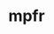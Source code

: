 ---
title: "mpfr"
layout: cache
categories: [package, develop]
meta: {"compilers": ["gcc@=10.2.1", "gcc@=10.5.0", "gcc@=11.1.0", "gcc@=11.4.0", "gcc@=12.4.0", "gcc@=13.2.0", "gcc@=13.3.0", "gcc@=7.3.1", "gcc@=7.5.0", "gcc@=9.4.0", "oneapi@=2024.2.1"], "num_specs": 57, "num_specs_by_stack": {"aws-isc": 1, "aws-isc-aarch64": 1, "aws-pcluster-icelake": 9, "aws-pcluster-neoverse_v1": 3, "aws-pcluster-x86_64_v4": 6, "data-vis-sdk": 3, "developer-tools": 3, "developer-tools-aarch64-linux-gnu": 3, "developer-tools-manylinux2014": 1, "developer-tools-x86_64_v3-linux-gnu": 3, "e4s": 6, "e4s-neoverse-v2": 3, "e4s-neoverse_v1": 2, "e4s-oneapi": 6, "e4s-power": 1, "hep": 3, "ml-linux-x86_64-rocm": 3, "radiuss": 3, "root": 57, "tutorial": 3}, "oss": ["amzn2", "centos7", "rhel8", "ubuntu18.04", "ubuntu20.04", "ubuntu22.04", "ubuntu24.04"], "platforms": ["linux"], "stacks": ["aws-isc", "aws-isc-aarch64", "aws-pcluster-icelake", "aws-pcluster-neoverse_v1", "aws-pcluster-x86_64_v4", "data-vis-sdk", "developer-tools", "developer-tools-aarch64-linux-gnu", "developer-tools-manylinux2014", "developer-tools-x86_64_v3-linux-gnu", "e4s", "e4s-neoverse-v2", "e4s-neoverse_v1", "e4s-oneapi", "e4s-power", "hep", "ml-linux-x86_64-rocm", "radiuss", "root", "tutorial"], "targets": ["aarch64", "neoverse_v1", "neoverse_v2", "ppc64le", "skylake_avx512", "x86_64_v3", "x86_64_v4"], "versions": ["4.2.0", "4.2.1"]}
spec_details: [{"compiler": "gcc@=7.5.0", "hash": "23evspwoqw4xifdkpm4h7ffftlsew5oz", "os": "ubuntu18.04", "platform": "linux", "size": "-", "stacks": ["developer-tools", "root"], "target": "x86_64_v3", "variants": ["build_system=autotools", "libs=shared,static"], "versions": ["4.2.1"]}, {"compiler": "gcc@=7.3.1", "hash": "2goggswqykq62hvmy6vf7aj3dvwhdmhb", "os": "amzn2", "platform": "linux", "size": "-", "stacks": ["aws-pcluster-icelake", "root"], "target": "x86_64_v3", "variants": ["build_system=autotools", "libs=shared,static"], "versions": ["4.2.0"]}, {"compiler": "gcc@=10.5.0", "hash": "3j2rzqvzflgz265q2nkxmzqd7ybyoqiz", "os": "centos7", "platform": "linux", "size": "-", "stacks": ["developer-tools-x86_64_v3-linux-gnu", "root"], "target": "x86_64_v3", "variants": ["build_system=autotools", "libs=shared,static"], "versions": ["4.2.1"]}, {"compiler": "gcc@=11.4.0", "hash": "3u2t7voj33alrscco2vy2p32bomhwfc6", "os": "ubuntu22.04", "platform": "linux", "size": "-", "stacks": ["e4s-neoverse-v2", "root"], "target": "neoverse_v2", "variants": ["build_system=autotools", "libs=shared,static"], "versions": ["4.2.1"]}, {"compiler": "gcc@=7.3.1", "hash": "3zqz5yyufqq6qlqyqr3jikduasg4bspq", "os": "amzn2", "platform": "linux", "size": "-", "stacks": ["aws-isc-aarch64", "root"], "target": "aarch64", "variants": ["build_system=autotools", "libs=shared,static"], "versions": ["4.2.1"]}, {"compiler": "oneapi@=2024.2.1", "hash": "47ooyrojeqgbixes4qyy7udb7n3mtev2", "os": "ubuntu22.04", "platform": "linux", "size": "-", "stacks": ["e4s-oneapi", "root"], "target": "x86_64_v3", "variants": ["build_system=autotools", "libs=shared,static"], "versions": ["4.2.1"]}, {"compiler": "gcc@=7.5.0", "hash": "4bp5rmpsucq2anpbeca54epg6kuxjcji", "os": "ubuntu18.04", "platform": "linux", "size": "-", "stacks": ["developer-tools", "root"], "target": "x86_64_v3", "variants": ["build_system=autotools", "libs=shared,static"], "versions": ["4.2.1"]}, {"compiler": "gcc@=11.4.0", "hash": "4t65h7uployxstpxthczhiluo7d6soqs", "os": "ubuntu22.04", "platform": "linux", "size": "-", "stacks": ["e4s", "hep", "root", "tutorial"], "target": "x86_64_v3", "variants": ["build_system=autotools", "libs=shared,static"], "versions": ["4.2.1"]}, {"compiler": "gcc@=11.4.0", "hash": "5cw4toobvnx663k3ctbuesc6l3l7vwpm", "os": "ubuntu22.04", "platform": "linux", "size": "-", "stacks": ["e4s-neoverse_v1", "root"], "target": "neoverse_v1", "variants": ["build_system=autotools", "libs=shared,static"], "versions": ["4.2.1"]}, {"compiler": "gcc@=10.2.1", "hash": "5dojgsbai27w7zcmfqcvl4v6mqfwmz2i", "os": "centos7", "platform": "linux", "size": "-", "stacks": ["developer-tools-manylinux2014", "root"], "target": "x86_64_v3", "variants": ["build_system=autotools", "libs=shared,static"], "versions": ["4.2.1"]}, {"compiler": "gcc@=11.4.0", "hash": "5pxggzhd5oibmeurqkybguuwjwjtpnu4", "os": "ubuntu22.04", "platform": "linux", "size": "-", "stacks": ["e4s", "hep", "root", "tutorial"], "target": "x86_64_v3", "variants": ["build_system=autotools", "libs=shared,static"], "versions": ["4.2.1"]}, {"compiler": "gcc@=11.4.0", "hash": "67d2ytxaqf5xarlncoujfzroj4qcxy64", "os": "ubuntu22.04", "platform": "linux", "size": "-", "stacks": ["e4s", "root"], "target": "x86_64_v3", "variants": ["build_system=autotools", "libs=shared,static"], "versions": ["4.2.1"]}, {"compiler": "gcc@=9.4.0", "hash": "7zcphimcnk5blwjn2hptz65mypswzzsj", "os": "ubuntu20.04", "platform": "linux", "size": "-", "stacks": ["e4s-power", "root"], "target": "ppc64le", "variants": ["build_system=autotools", "libs=shared,static"], "versions": ["4.2.1"]}, {"compiler": "gcc@=12.4.0", "hash": "accuz4epyoa2mnadgajz6teru5p73lan", "os": "amzn2", "platform": "linux", "size": "-", "stacks": ["aws-pcluster-x86_64_v4", "root"], "target": "x86_64_v4", "variants": ["build_system=autotools", "libs=shared,static"], "versions": ["4.2.1"]}, {"compiler": "gcc@=13.2.0", "hash": "ave4cqavhjjbkv3ywklaopmnphpr5wrm", "os": "ubuntu24.04", "platform": "linux", "size": "-", "stacks": ["ml-linux-x86_64-rocm", "root"], "target": "x86_64_v3", "variants": ["build_system=autotools", "libs=shared,static"], "versions": ["4.2.1"]}, {"compiler": "gcc@=11.1.0", "hash": "belij73iwfloqibczoybpwi76xikppik", "os": "ubuntu20.04", "platform": "linux", "size": "-", "stacks": ["data-vis-sdk", "root"], "target": "x86_64_v3", "variants": ["build_system=autotools", "libs=shared,static"], "versions": ["4.2.1"]}, {"compiler": "gcc@=7.3.1", "hash": "cjc6ubnxvdnwg3iudxq7jamjxyeltjuw", "os": "amzn2", "platform": "linux", "size": "-", "stacks": ["aws-pcluster-icelake", "root"], "target": "skylake_avx512", "variants": ["build_system=autotools", "libs=shared,static"], "versions": ["4.2.0"]}, {"compiler": "gcc@=12.4.0", "hash": "ckknetdfpevdbsqiqzavfkuof73eie3l", "os": "amzn2", "platform": "linux", "size": "-", "stacks": ["aws-pcluster-x86_64_v4", "root"], "target": "x86_64_v4", "variants": ["build_system=autotools", "libs=shared,static"], "versions": ["4.2.1"]}, {"compiler": "gcc@=7.3.1", "hash": "cy7h2ft7rbuh3kwgdu5x4becljv3gcmf", "os": "amzn2", "platform": "linux", "size": "-", "stacks": ["aws-isc", "root"], "target": "x86_64_v3", "variants": ["build_system=autotools", "libs=shared,static"], "versions": ["4.2.1"]}, {"compiler": "gcc@=13.3.0", "hash": "ddcqklzp7kp2z6vl72vdpvax63wn2bym", "os": "rhel8", "platform": "linux", "size": "-", "stacks": ["developer-tools-aarch64-linux-gnu", "root"], "target": "aarch64", "variants": ["build_system=autotools", "libs=shared,static"], "versions": ["4.2.1"]}, {"compiler": "gcc@=7.3.1", "hash": "e7vztlpjlzgfjjeed7eumfhgydewdwaj", "os": "amzn2", "platform": "linux", "size": "-", "stacks": ["aws-pcluster-icelake", "root"], "target": "x86_64_v3", "variants": ["build_system=autotools", "libs=shared,static"], "versions": ["4.2.0"]}, {"compiler": "oneapi@=2024.2.1", "hash": "f6c4ms6ywuhnjvfggq3zzp3rj4o4ffbq", "os": "ubuntu22.04", "platform": "linux", "size": "-", "stacks": ["e4s-oneapi", "root"], "target": "x86_64_v3", "variants": ["build_system=autotools", "libs=shared,static"], "versions": ["4.2.1"]}, {"compiler": "gcc@=12.4.0", "hash": "fu3sctzy4b436h2mrvje7nnfk7oonuqz", "os": "amzn2", "platform": "linux", "size": "-", "stacks": ["aws-pcluster-x86_64_v4", "root"], "target": "x86_64_v3", "variants": ["build_system=autotools", "libs=shared,static"], "versions": ["4.2.1"]}, {"compiler": "gcc@=7.5.0", "hash": "fupw5o4wpi2f3glqmq6wqay6oquc5cf3", "os": "ubuntu18.04", "platform": "linux", "size": "-", "stacks": ["radiuss", "root"], "target": "x86_64_v3", "variants": ["build_system=autotools", "libs=shared,static"], "versions": ["4.2.1"]}, {"compiler": "gcc@=12.4.0", "hash": "gjz64k6lb6qidmiiuxbkwczzkfhfkiww", "os": "amzn2", "platform": "linux", "size": "-", "stacks": ["aws-pcluster-neoverse_v1", "root"], "target": "neoverse_v1", "variants": ["build_system=autotools", "libs=shared,static"], "versions": ["4.2.1"]}, {"compiler": "gcc@=13.3.0", "hash": "hakel3vnnwek7wenhqz3wi6ufx6munp5", "os": "rhel8", "platform": "linux", "size": "-", "stacks": ["developer-tools-aarch64-linux-gnu", "root"], "target": "aarch64", "variants": ["build_system=autotools", "libs=shared,static"], "versions": ["4.2.1"]}, {"compiler": "gcc@=7.3.1", "hash": "hjuim7qxwqnoigxajx3d4o4twwsjqhj7", "os": "amzn2", "platform": "linux", "size": "-", "stacks": ["aws-pcluster-icelake", "root"], "target": "x86_64_v3", "variants": ["build_system=autotools", "libs=shared,static"], "versions": ["4.2.0"]}, {"compiler": "gcc@=11.4.0", "hash": "ijipulu3vdln2sfuylfkkpqvpvhu42jp", "os": "ubuntu22.04", "platform": "linux", "size": "-", "stacks": ["e4s", "hep", "root", "tutorial"], "target": "x86_64_v3", "variants": ["build_system=autotools", "libs=shared,static"], "versions": ["4.2.1"]}, {"compiler": "gcc@=11.4.0", "hash": "jscqpnrxk2xg6xe7lppeze3djmmbxhcq", "os": "ubuntu22.04", "platform": "linux", "size": "-", "stacks": ["e4s", "root"], "target": "x86_64_v3", "variants": ["build_system=autotools", "libs=shared,static"], "versions": ["4.2.1"]}, {"compiler": "gcc@=7.3.1", "hash": "kich4dlaaczmjbzdunnhg7lghejkrvjr", "os": "amzn2", "platform": "linux", "size": "-", "stacks": ["aws-pcluster-icelake", "root"], "target": "x86_64_v3", "variants": ["build_system=autotools", "libs=shared,static"], "versions": ["4.2.0"]}, {"compiler": "gcc@=12.4.0", "hash": "kyh4wfxpdiznq6wvn3bbcv7tz5iibdz3", "os": "amzn2", "platform": "linux", "size": "-", "stacks": ["aws-pcluster-x86_64_v4", "root"], "target": "x86_64_v3", "variants": ["build_system=autotools", "libs=shared,static"], "versions": ["4.2.1"]}, {"compiler": "gcc@=7.5.0", "hash": "lbzsp4hrczswu3rkaw47p6hm7kohpmnk", "os": "ubuntu18.04", "platform": "linux", "size": "-", "stacks": ["radiuss", "root"], "target": "x86_64_v3", "variants": ["build_system=autotools", "libs=shared,static"], "versions": ["4.2.1"]}, {"compiler": "gcc@=13.2.0", "hash": "lzfm7mbmxrwjgy7nbqkn3vkrqnawgy56", "os": "ubuntu24.04", "platform": "linux", "size": "-", "stacks": ["ml-linux-x86_64-rocm", "root"], "target": "x86_64_v3", "variants": ["build_system=autotools", "libs=shared,static"], "versions": ["4.2.1"]}, {"compiler": "gcc@=7.3.1", "hash": "m6yxf7qkr2ikqsnh5vjsj2an4djxtpvb", "os": "amzn2", "platform": "linux", "size": "-", "stacks": ["aws-pcluster-icelake", "root"], "target": "x86_64_v3", "variants": ["build_system=autotools", "libs=shared,static"], "versions": ["4.2.0"]}, {"compiler": "gcc@=7.5.0", "hash": "mad63ib6tm6mk536ufirwyu4rohmsqjk", "os": "ubuntu18.04", "platform": "linux", "size": "-", "stacks": ["developer-tools", "root"], "target": "x86_64_v3", "variants": ["build_system=autotools", "libs=shared,static"], "versions": ["4.2.1"]}, {"compiler": "oneapi@=2024.2.1", "hash": "mhlijnmmqicw4lupdsjfquoxht3ujfoi", "os": "ubuntu22.04", "platform": "linux", "size": "-", "stacks": ["e4s-oneapi", "root"], "target": "x86_64_v3", "variants": ["build_system=autotools", "libs=shared,static"], "versions": ["4.2.1"]}, {"compiler": "gcc@=10.5.0", "hash": "n5y2z3xwxintnbu35scclhx6fbng54iv", "os": "centos7", "platform": "linux", "size": "-", "stacks": ["developer-tools-x86_64_v3-linux-gnu", "root"], "target": "x86_64_v3", "variants": ["build_system=autotools", "libs=shared,static"], "versions": ["4.2.1"]}, {"compiler": "gcc@=11.1.0", "hash": "ompvriugpdzwmbvde6p3rzn3x2alidi5", "os": "ubuntu20.04", "platform": "linux", "size": "-", "stacks": ["data-vis-sdk", "root"], "target": "x86_64_v3", "variants": ["build_system=autotools", "libs=shared,static"], "versions": ["4.2.1"]}, {"compiler": "gcc@=7.3.1", "hash": "oxwh2mdq7so3bgcawbv65af4snnhbc2p", "os": "amzn2", "platform": "linux", "size": "-", "stacks": ["aws-pcluster-icelake", "root"], "target": "x86_64_v3", "variants": ["build_system=autotools", "libs=shared,static"], "versions": ["4.2.0"]}, {"compiler": "oneapi@=2024.2.1", "hash": "pswgtnurgfoes3d3epgllx6cgrbofvsd", "os": "ubuntu22.04", "platform": "linux", "size": "-", "stacks": ["e4s-oneapi", "root"], "target": "x86_64_v3", "variants": ["build_system=autotools", "libs=shared,static"], "versions": ["4.2.1"]}, {"compiler": "gcc@=11.4.0", "hash": "qckcolbkgrm4irubjch7wffmeqmp2ixs", "os": "ubuntu22.04", "platform": "linux", "size": "-", "stacks": ["e4s-neoverse-v2", "root"], "target": "neoverse_v2", "variants": ["build_system=autotools", "libs=shared,static"], "versions": ["4.2.1"]}, {"compiler": "gcc@=10.5.0", "hash": "qhte6lg2nn2tite3nxmawljpjlhnslde", "os": "centos7", "platform": "linux", "size": "-", "stacks": ["developer-tools-x86_64_v3-linux-gnu", "root"], "target": "x86_64_v3", "variants": ["build_system=autotools", "libs=shared,static"], "versions": ["4.2.1"]}, {"compiler": "gcc@=11.4.0", "hash": "rimn4qu42ivtc2rt6unvyxwtdfzgj5rd", "os": "ubuntu22.04", "platform": "linux", "size": "-", "stacks": ["e4s-neoverse-v2", "root"], "target": "neoverse_v2", "variants": ["build_system=autotools", "libs=shared,static"], "versions": ["4.2.1"]}, {"compiler": "gcc@=12.4.0", "hash": "svghrbuvw6icressh5v24umisgj3sg7b", "os": "amzn2", "platform": "linux", "size": "-", "stacks": ["aws-pcluster-neoverse_v1", "root"], "target": "neoverse_v1", "variants": ["build_system=autotools", "libs=shared,static"], "versions": ["4.2.1"]}, {"compiler": "gcc@=13.2.0", "hash": "swx4dop3exb3sxe2cjagopvgoygsf2fk", "os": "ubuntu24.04", "platform": "linux", "size": "-", "stacks": ["ml-linux-x86_64-rocm", "root"], "target": "x86_64_v3", "variants": ["build_system=autotools", "libs=shared,static"], "versions": ["4.2.1"]}, {"compiler": "oneapi@=2024.2.1", "hash": "uvrnespsodhmijx7aim5wcb4axi627aa", "os": "ubuntu22.04", "platform": "linux", "size": "-", "stacks": ["e4s-oneapi", "root"], "target": "x86_64_v3", "variants": ["build_system=autotools", "libs=shared,static"], "versions": ["4.2.1"]}, {"compiler": "gcc@=7.3.1", "hash": "v7veobjy4y3alma4bhp6zcq7pcpiagxp", "os": "amzn2", "platform": "linux", "size": "-", "stacks": ["aws-pcluster-icelake", "root"], "target": "x86_64_v3", "variants": ["build_system=autotools", "libs=shared,static"], "versions": ["4.2.0"]}, {"compiler": "gcc@=7.3.1", "hash": "vpmbn6l5wlv3lnbdac7npk4aqk7br4v6", "os": "amzn2", "platform": "linux", "size": "-", "stacks": ["aws-pcluster-icelake", "root"], "target": "x86_64_v3", "variants": ["build_system=autotools", "libs=shared,static"], "versions": ["4.2.0"]}, {"compiler": "oneapi@=2024.2.1", "hash": "w2pwiflngb27wqy4snu73bkc6xznsh3o", "os": "ubuntu22.04", "platform": "linux", "size": "-", "stacks": ["e4s-oneapi", "root"], "target": "x86_64_v3", "variants": ["build_system=autotools", "libs=shared,static"], "versions": ["4.2.1"]}, {"compiler": "gcc@=12.4.0", "hash": "wbnnliibtibosoijoashcelmdatlq72o", "os": "amzn2", "platform": "linux", "size": "-", "stacks": ["aws-pcluster-x86_64_v4", "root"], "target": "x86_64_v3", "variants": ["build_system=autotools", "libs=shared,static"], "versions": ["4.2.1"]}, {"compiler": "gcc@=11.4.0", "hash": "wm6d55o3n6ejvnu73zl4ssocunbaswpk", "os": "ubuntu22.04", "platform": "linux", "size": "-", "stacks": ["e4s-neoverse_v1", "root"], "target": "neoverse_v1", "variants": ["build_system=autotools", "libs=shared,static"], "versions": ["4.2.1"]}, {"compiler": "gcc@=12.4.0", "hash": "wyaglattmoinpxn4tzugvbvp4jyow4ew", "os": "amzn2", "platform": "linux", "size": "-", "stacks": ["aws-pcluster-x86_64_v4", "root"], "target": "x86_64_v4", "variants": ["build_system=autotools", "libs=shared,static"], "versions": ["4.2.1"]}, {"compiler": "gcc@=11.1.0", "hash": "x42pop2du5fwzraypauv5ikntyscoruz", "os": "ubuntu20.04", "platform": "linux", "size": "-", "stacks": ["data-vis-sdk", "root"], "target": "x86_64_v3", "variants": ["build_system=autotools", "libs=shared,static"], "versions": ["4.2.1"]}, {"compiler": "gcc@=7.5.0", "hash": "xeftneegwwfy5ktj5gc2xxprg5ttsgdn", "os": "ubuntu18.04", "platform": "linux", "size": "-", "stacks": ["radiuss", "root"], "target": "x86_64_v3", "variants": ["build_system=autotools", "libs=shared,static"], "versions": ["4.2.1"]}, {"compiler": "gcc@=12.4.0", "hash": "y7rckoja3mxlouugujofh5d4ez352xdq", "os": "amzn2", "platform": "linux", "size": "-", "stacks": ["aws-pcluster-neoverse_v1", "root"], "target": "neoverse_v1", "variants": ["build_system=autotools", "libs=shared,static"], "versions": ["4.2.1"]}, {"compiler": "gcc@=13.3.0", "hash": "z3qjwd3f4nvlvdvcf7khtfo2a4gzr55j", "os": "rhel8", "platform": "linux", "size": "-", "stacks": ["developer-tools-aarch64-linux-gnu", "root"], "target": "aarch64", "variants": ["build_system=autotools", "libs=shared,static"], "versions": ["4.2.1"]}, {"compiler": "gcc@=11.4.0", "hash": "zvdx7bdwrzeiw7xfvwggxlw4obeyu455", "os": "ubuntu22.04", "platform": "linux", "size": "-", "stacks": ["e4s", "root"], "target": "x86_64_v3", "variants": ["build_system=autotools", "libs=shared,static"], "versions": ["4.2.1"]}]
---